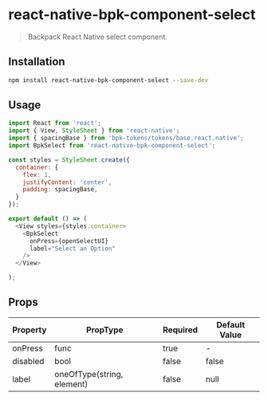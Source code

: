 # react-native-bpk-component-select

> Backpack React Native select component.

## Installation

```sh
npm install react-native-bpk-component-select --save-dev
```

## Usage

```js
import React from 'react';
import { View, StyleSheet } from 'react-native';
import { spacingBase } from 'bpk-tokens/tokens/base.react.native';
import BpkSelect from 'react-native-bpk-component-select';

const styles = StyleSheet.create({
  container: {
    flex: 1,
    justifyContent: 'center',
    padding: spacingBase,
  }
});

export default () => (
  <View styles={styles.container>
    <BpkSelect
      onPress={openSelectUI}
      label="Select an Option"
    />
  </View>

);
```

## Props

| Property             | PropType                              | Required | Default Value |
| -----------          | ------------------------------------- | -------- | ------------- |
| onPress              | func                                  | true     | -             |
| disabled             | bool                                  | false    | false         |
| label                | oneOfType(string, element)            | false    | null          |
